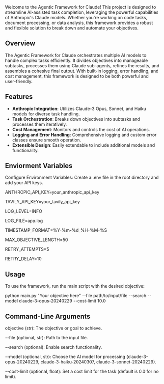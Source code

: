 Welcome to the Agentic Framework for Claude! This project is designed to streamline AI-assisted task completion, leveraging the powerful capabilities of Anthropic's Claude models. Whether you're working on code tasks, document processing, or data analysis, this framework provides a robust and flexible solution to break down and automate your objectives.

## Overview

The Agentic Framework for Claude orchestrates multiple AI models to handle complex tasks efficiently. It divides objectives into manageable subtasks, processes them using Claude sub-agents, refines the results, and assembles a cohesive final output. With built-in logging, error handling, and cost management, this framework is designed to be both powerful and user-friendly.

## Features

- **Anthropic Integration**: Utilizes Claude-3 Opus, Sonnet, and Haiku models for diverse task handling.
- **Task Orchestration**: Breaks down objectives into subtasks and processes them iteratively.
- **Cost Management**: Monitors and controls the cost of AI operations.
- **Logging and Error Handling**: Comprehensive logging and custom error classes ensure smooth operation.
- **Extensible Design**: Easily extendable to include additional models and functionality.

## Enviorment Variables 
Configure Environment Variables:
Create a .env file in the root directory and add your API keys.

ANTHROPIC_API_KEY=your_anthropic_api_key

TAVILY_API_KEY=your_tavily_api_key

LOG_LEVEL=INFO

LOG_FILE=app.log

TIMESTAMP_FORMAT=%Y-%m-%d_%H-%M-%S

MAX_OBJECTIVE_LENGTH=50

RETRY_ATTEMPTS=5

RETRY_DELAY=10

## Usage
To use the framework, run the main script with the desired objective:

python main.py "Your objective here" --file path/to/input/file --search --model claude-3-opus-20240229 --cost-limit 10.0

## Command-Line Arguments
objective (str): The objective or goal to achieve.

--file (optional, str): Path to the input file.

--search (optional): Enable search functionality.

--model (optional, str): Choose the AI model for processing (claude-3-opus-20240229, claude-3-haiku-20240307, claude-3-sonnet-20240229).

--cost-limit (optional, float): Set a cost limit for the task (default is 0.0 for no limit).
